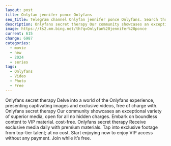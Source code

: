 ```yaml
---
layout: post
title: Onlyfan jennifer ponce Onlyfans
seo_title: Telegram channel Onlyfan jennifer ponce Onlyfans. Search through Telegram channels. Catalog of telegram channels.
description: Onlyfans secret therapy Our community showcases an exceptional variety of superior media, open for all no hidden charges. Embark on boundless content to VIP material
image: https://ts2.mm.bing.net/th?q=Onlyfan%20jennifer%20ponce
current: 615
change: 6987
categories:
  - movie
  - new
  - 2024
  - series
tags: 
  - Onlyfans
  - Video
  - Photo
  - Free
---
```


Onlyfans secret therapy Delve into a world of the Onlyfans experience, presenting captivating images and exclusive videos, free of charge with. Onlyfans secret therapy Our community showcases an exceptional variety of superior media, open for all no hidden charges. Embark on boundless content to VIP material. cost-free. Onlyfans secret therapy Receive exclusive media daily with premium materials. Tap into exclusive footage from top-tier talent; at no cost. Start enjoying now to enjoy VIP access without any payment. Join while it’s free.

